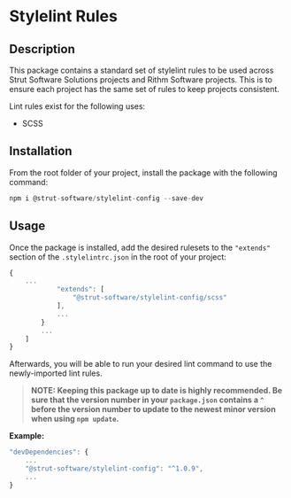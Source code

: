 # Stylelint Rules

## Description

This package contains a standard set of stylelint rules to be used across Strut Software Solutions projects and Rithm Software projects. This is to ensure each project has the same set of rules to keep projects consistent.

Lint rules exist for the following uses:

* SCSS

## Installation

From the root folder of your project, install the package with the following command:

```javascript
npm i @strut-software/stylelint-config --save-dev
```

## Usage

Once the package is installed, add the desired rulesets to the `"extends"` section of the `.stylelintrc.json` in the root of your project:

```javascript
{
    ...
            "extends": [
                "@strut-software/stylelint-config/scss"
            ],
            ...
        }
        ...
    ]
}
```

Afterwards, you will be able to run your desired lint command to use the newly-imported lint rules.

> **NOTE: Keeping this package up to date is highly recommended. Be sure that the version number in your `package.json` contains a `^` before the version number to update to the newest minor version when using `npm update`.**

**Example:**

```javascript
"devDependencies": {
    ...
    "@strut-software/stylelint-config": "^1.0.9",
    ...
}
```
